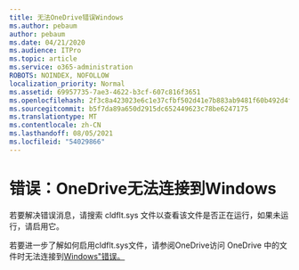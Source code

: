 ```yaml
---
title: 无法OneDrive错误Windows
ms.author: pebaum
author: pebaum
ms.date: 04/21/2020
ms.audience: ITPro
ms.topic: article
ms.service: o365-administration
ROBOTS: NOINDEX, NOFOLLOW
localization_priority: Normal
ms.assetid: 69957735-7ae3-4622-b3cf-607c816f3651
ms.openlocfilehash: 2f3c8a423023e6c1e37cfbf502d41e7b883ab9481f60b492d4fc5f3bdc0b8619
ms.sourcegitcommit: b5f7da89a650d2915dc652449623c78be6247175
ms.translationtype: MT
ms.contentlocale: zh-CN
ms.lasthandoff: 08/05/2021
ms.locfileid: "54029866"
---
```

# <a name="error-onedrive-cannot-connect-to-windows"></a>错误：OneDrive无法连接到Windows

若要解决错误消息，请搜索 cldflt.sys 文件以查看该文件是否正在运行，如果未运行，请启用它。 
  
若要进一步了解如何启用cldflt.sys文件，请参阅OneDrive访问 OneDrive 中的文件时无法连接到[Windows"错误。](https://go.microsoft.com/fwlink/?Linkid=2031032)
  

